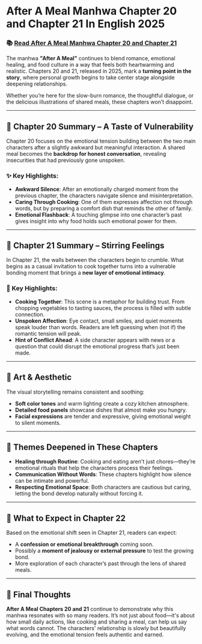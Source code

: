 # After A Meal Manhwa Chapter 20 and Chapter 21 In English 2025
<h3>📚 <a href="https://video2leaks.com/awe" rel="nofollow">Read  After A Meal Manhwa Chapter 20 and Chapter 21</a></h3>


The manhwa **"After A Meal"** continues to blend romance, emotional healing, and food culture in a way that feels both heartwarming and realistic. Chapters 20 and 21, released in 2025, mark a **turning point in the story**, where personal growth begins to take center stage alongside deepening relationships.

Whether you’re here for the slow-burn romance, the thoughtful dialogue, or the delicious illustrations of shared meals, these chapters won’t disappoint.

---

## 📖 Chapter 20 Summary – A Taste of Vulnerability

Chapter 20 focuses on the emotional tension building between the two main characters after a slightly awkward but meaningful interaction. A shared meal becomes the **backdrop for honest conversation**, revealing insecurities that had previously gone unspoken.

### ✨ Key Highlights:

* **Awkward Silence**: After an emotionally charged moment from the previous chapter, the characters navigate silence and misinterpretation.
* **Caring Through Cooking**: One of them expresses affection not through words, but by preparing a comfort dish that reminds the other of family.
* **Emotional Flashback**: A touching glimpse into one character’s past gives insight into why food holds such emotional power for them.

---

## 📖 Chapter 21 Summary – Stirring Feelings

In Chapter 21, the walls between the characters begin to crumble. What begins as a casual invitation to cook together turns into a vulnerable bonding moment that brings a **new layer of emotional intimacy**.

### 🌟 Key Highlights:

* **Cooking Together**: This scene is a metaphor for building trust. From chopping vegetables to tasting sauces, the process is filled with subtle connection.
* **Unspoken Affection**: Eye contact, small smiles, and quiet moments speak louder than words. Readers are left guessing when (not if) the romantic tension will peak.
* **Hint of Conflict Ahead**: A side character appears with news or a question that could disrupt the emotional progress that’s just been made.

---

## 🎨 Art & Aesthetic

The visual storytelling remains consistent and soothing:

* **Soft color tones** and warm lighting create a cozy kitchen atmosphere.
* **Detailed food panels** showcase dishes that almost make you hungry.
* **Facial expressions** are tender and expressive, giving emotional weight to silent moments.

---

## 💬 Themes Deepened in These Chapters

* **Healing through Routine**: Cooking and eating aren't just chores—they’re emotional rituals that help the characters process their feelings.
* **Communication Without Words**: These chapters highlight how silence can be intimate and powerful.
* **Respecting Emotional Space**: Both characters are cautious but caring, letting the bond develop naturally without forcing it.

---

## 🔮 What to Expect in Chapter 22

Based on the emotional shift seen in Chapter 21, readers can expect:

* A **confession or emotional breakthrough** coming soon.
* Possibly a **moment of jealousy or external pressure** to test the growing bond.
* More exploration of each character’s past through the lens of shared meals.

---

## 📝 Final Thoughts

**After A Meal Chapters 20 and 21** continue to demonstrate why this manhwa resonates with so many readers. It’s not just about food—it's about how small daily actions, like cooking and sharing a meal, can help us say what words cannot. The characters' relationship is slowly but beautifully evolving, and the emotional tension feels authentic and earned.
